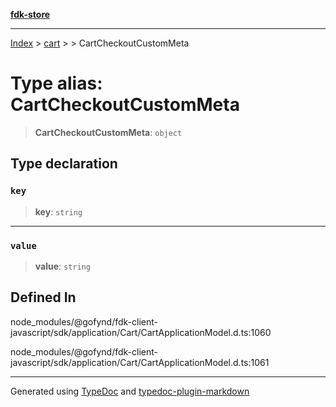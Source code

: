 [**fdk-store**](../../../README.md)
***

[Index](../../../API.md) > [cart](../../README.md) > [<internal>](../README.md) > CartCheckoutCustomMeta

# Type alias: CartCheckoutCustomMeta

> **CartCheckoutCustomMeta**: `object`

## Type declaration

### `key`

> **key**: `string`

***

### `value`

> **value**: `string`

## Defined In

node\_modules/@gofynd/fdk-client-javascript/sdk/application/Cart/CartApplicationModel.d.ts:1060

node\_modules/@gofynd/fdk-client-javascript/sdk/application/Cart/CartApplicationModel.d.ts:1061

***
Generated using [TypeDoc](https://typedoc.org/) and [typedoc-plugin-markdown](https://www.npmjs.com/package/typedoc-plugin-markdown)
